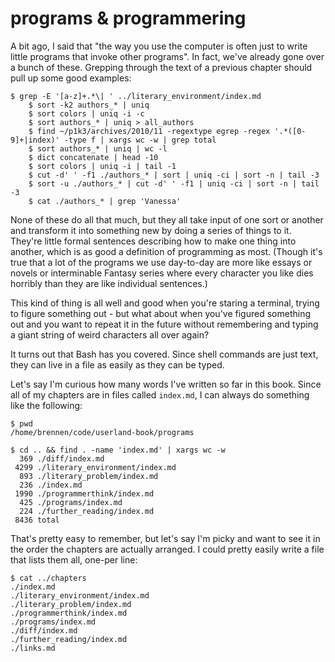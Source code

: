 programs & programmering
========================

A bit ago, I said that "the way you use the computer is often just to write
little programs that invoke other programs".  In fact, we've already gone over a
bunch of these.  Grepping through the text of a previous chapter should pull
up some good examples:

<!-- exec -->

    $ grep -E '[a-z]+.*\| ' ../literary_environment/index.md
        $ sort -k2 authors_* | uniq
        $ sort colors | uniq -i -c
        $ sort authors_* | uniq > all_authors
        $ find ~/p1k3/archives/2010/11 -regextype egrep -regex '.*([0-9]+|index)' -type f | xargs wc -w | grep total
        $ sort authors_* | uniq | wc -l
        $ dict concatenate | head -10
        $ sort colors | uniq -i | tail -1
        $ cut -d' ' -f1 ./authors_* | sort | uniq -ci | sort -n | tail -3
        $ sort -u ./authors_* | cut -d' ' -f1 | uniq -ci | sort -n | tail -3
        $ cat ./authors_* | grep 'Vanessa'

<!-- end -->

None of these do all that much, but they all take input of one sort or another
and transform it into something new by doing a series of things to it.  They're
little formal sentences describing how to make one thing into another, which is
as good a definition of programming as most.  (Though it's true that a lot of
the programs we use day-to-day are more like essays or novels or interminable
Fantasy series where every character you like dies horribly than they are like
individual sentences.)

This kind of thing is all well and good when you're staring a terminal, trying
to figure something out - but what about when you've figured something out
and you want to repeat it in the future without remembering and typing a giant
string of weird characters all over again?

It turns out that Bash has you covered.  Since shell commands are just text,
they can live in a file as easily as they can be typed.

Let's say I'm curious how many words I've written so far in this book.  Since
all of my chapters are in files called `index.md`, I can always do something
like the following:

<!-- exec -->

    $ pwd
    /home/brennen/code/userland-book/programs

<!-- end -->

<!-- exec -->

    $ cd .. && find . -name 'index.md' | xargs wc -w
      369 ./diff/index.md
     4299 ./literary_environment/index.md
      893 ./literary_problem/index.md
      236 ./index.md
     1990 ./programmerthink/index.md
      425 ./programs/index.md
      224 ./further_reading/index.md
     8436 total

<!-- end -->

That's pretty easy to remember, but let's say I'm picky and want to see it in
the order the chapters are actually arranged.  I could pretty easily write a
file that lists them all, one-per line:

<!-- exec -->

    $ cat ../chapters
    ./index.md
    ./literary_environment/index.md
    ./literary_problem/index.md
    ./programmerthink/index.md
    ./programs/index.md
    ./diff/index.md
    ./further_reading/index.md
    ./links.md

<!-- end -->

